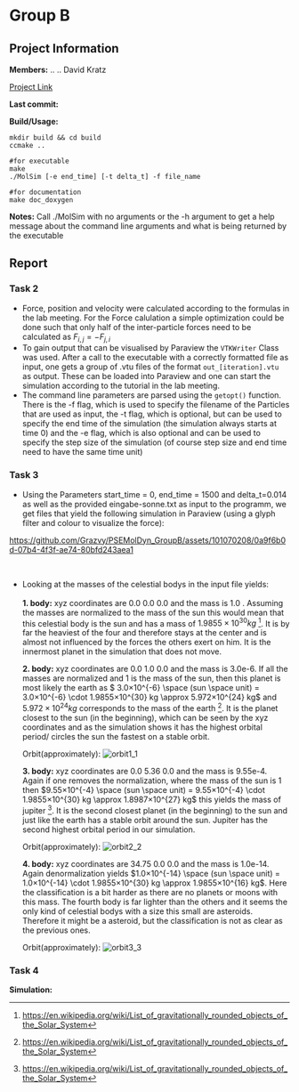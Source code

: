 # Group B
## Project Information

**Members:**
    ..
    ..
    David Kratz

[Project Link](https://github.com/Grazvy/PSEMolDyn_GroupB)

**Last commit:**

**Build/Usage:**
```
mkdir build && cd build
ccmake ..

#for executable
make 
./MolSim [-e end_time] [-t delta_t] -f file_name

#for documentation
make doc_doxygen 
```

**Notes:**
Call ./MolSim with no arguments or the -h argument to get a help message about the 
command line arguments and what is being  returned by the executable 

## Report

### Task 2
- Force, position and velocity were calculated according to the formulas in the lab meeting. For the Force calulation a simple optimization could be done such that only half of the inter-particle forces need to be calculated as $`F_{i,j} = - F_{j,i}`$
- To gain output that can be visualised by Paraview the `VTKWriter` Class was used. After a call to the executable with a correctly formatted file as input, one gets a group of .vtu files of the format `out_[iteration].vtu ` as output. These can be loaded into Paraview and one can start the simulation according to the tutorial in the lab meeting.
- The command line parameters are parsed using the `getopt()` function. There is the -f flag, which is used to specify the filename of the Particles that are used as input, the -t flag, which is optional, but can be used to specify the end time of the simulation (the simulation always starts at time 0) and the -e flag, which is also optional and can be used to specify the step size of the simulation (of course step size and end time need to have the same time unit)

### Task 3
- Using the Parameters start_time = 0, end_time = 1500 and delta_t=0.014 as well as the provided eingabe-sonne.txt as input to the programm, we get files that yield the following simulation in Paraview (using a glyph filter and colour to visualize the force):

https://github.com/Grazvy/PSEMolDyn_GroupB/assets/101070208/0a9f6b0d-07b4-4f3f-ae74-80bfd243aea1

<br>

- Looking at the masses of the celestial bodys in the input file yields:
  <br><br>
   **1. body:** xyz coordinates are 0.0 0.0 0.0 and the mass is 1.0 . Assuming the masses are normalized to the mass of the sun this would mean that this celestial body is the sun and has a mass of  $`1.9855×10^{30} kg`$ [^1]. It is by far the heaviest of the four and therefore stays at the center and is almost not influenced by the forces the others exert on him. It is the innermost planet in the simulation that does not move.
    



  **2. body:** xyz coordinates are 0.0 1.0 0.0 and the mass is 3.0e-6. If all the masses are normalized and 1 is the mass of the sun, then this planet is most likely the earth as $` 3.0×10^{-6} \space (sun \space unit) = 3.0×10^{-6} \cdot 1.9855×10^{30} kg \approx 5.972×10^{24} kg`$ and  $`5.972×10^{24} kg`$ corresponds to the mass of the earth [^1]. It is the planet closest to the sun (in the beginning), which can be seen by the xyz coordinates and as the simulation shows it has the highest orbital period/ circles the sun the fastest on a stable orbit.
  
  Orbit(approximately):
![orbit1_1](https://github.com/Grazvy/PSEMolDyn_GroupB/assets/101070208/3aa2ced7-46ca-4f04-960c-8f0cc13798b3)


  **3. body:** xyz coordinates are 0.0 5.36 0.0 and the mass is 9.55e-4. Again if one removes the normalization, where the mass of the sun is 1 then $`9.55×10^{-4} \space (sun \space unit) = 9.55×10^{-4} \cdot 1.9855×10^{30} kg \approx 1.8987×10^{27} kg`$ this yields the mass of jupiter [^1]. It is the second closest planet (in the beginning) to the sun and just like the earth has a stable orbit around the sun. Jupiter has the second highest orbital period in our simulation.
  
   Orbit(approximately):
  ![orbit2_2](https://github.com/Grazvy/PSEMolDyn_GroupB/assets/101070208/54e6e334-fc39-48f8-b96b-5aeea4e66ada)



  **4. body:** xyz coordinates are 34.75 0.0 0.0 and the mass is 1.0e-14. Again denormalization yields $`1.0×10^{-14} \space (sun \space unit) = 1.0×10^{-14}  \cdot 1.9855×10^{30} kg \approx 1.9855×10^{16} kg`$. Here the classification is a bit harder as there are no planets or moons with this mass. The fourth  body is far lighter than the others and it seems the only kind of celestial bodys with a size this small are asteroids. Therefore it might be a asteroid, but the classification is not as clear as the previous ones.

   Orbit(approximately):
  ![orbit3_3](https://github.com/Grazvy/PSEMolDyn_GroupB/assets/101070208/eb17c16e-a6f4-420d-8413-d92e0b09fd61)



    
### Task 4







[^1]: https://en.wikipedia.org/wiki/List_of_gravitationally_rounded_objects_of_the_Solar_System


**Simulation:**












